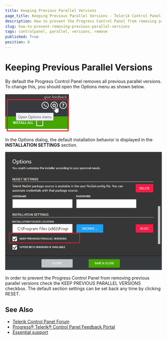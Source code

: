```yaml
---
title: Keeping Previous Parallel Versions
page_title: Keeping Previous Parallel Versions - Telerik Control Panel
description: How to prevent the Progress Control Panel from removing previous parallel versions with the Telerik Control Panel.
slug: how-to-prevent-removing-previous-parallel-versions
tags: controlpanel, parallel, versions, remove
published: True
position: 8 
---
```


# Keeping Previous Parallel Versions

By default the Progress Control Panel removes all previous parallel versions. To change this, you should open the Options menu as shown below.

![Options Menu](images/options-menu.png)

 In the Options dialog, the default installation behavior is displayed in the **INSTALLATION SETTINGS** section.

 ![Parallel Versions](images/parallel-versions.png)

 In order to prevent the Progress Control Panel from removing previous parallel versions check the KEEP PREVIOUS PARALLEL VERSIONS checkbox. The default section settings can be set back any time by clicking RESET.

## See Also

* [Telerik Control Panel Forum](https://www.telerik.com/forums/telerik-control-panel)
* [Progress® Telerik® Control Panel Feedback Portal](https://feedback.telerik.com/controlpanel) 
* [Essential support](http://www.telerik.com/support) 

